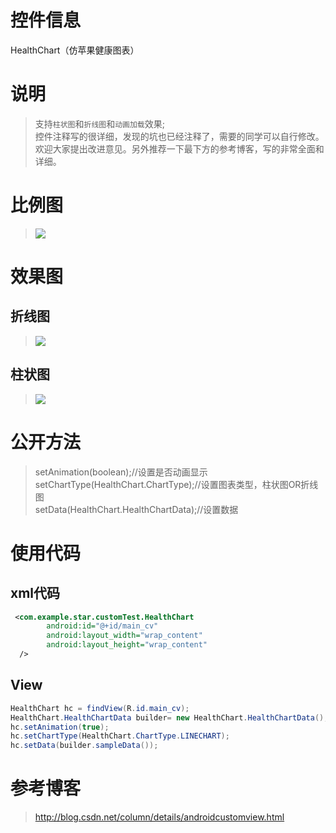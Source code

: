 # 控件信息
 HealthChart（仿苹果健康图表）
# 说明
>支持`柱状图`和`折线图`和`动画加载`效果;<br>
>控件注释写的很详细，发现的坑也已经注释了，需要的同学可以自行修改。欢迎大家提出改进意见。另外推荐一下最下方的参考博客，写的非常全面和详细。

# 比例图
>![](https://raw.githubusercontent.com/wujia28762/HealthChart/master/line.png)

# 效果图
## 折线图
>![](https://raw.githubusercontent.com/wujia28762/HealthChart/master/Line5.png)
## 柱状图
>![](https://raw.githubusercontent.com/wujia28762/HealthChart/master/Line6.png)

# 公开方法
>setAnimation(boolean);//设置是否动画显示<br>
>setChartType(HealthChart.ChartType);//设置图表类型，柱状图OR折线图<br>
>setData(HealthChart.HealthChartData);//设置数据

# 使用代码

## xml代码
```xml
 <com.example.star.customTest.HealthChart
        android:id="@+id/main_cv"
        android:layout_width="wrap_content"
        android:layout_height="wrap_content"
  />
```


## View
```java 
HealthChart hc = findView(R.id.main_cv);
HealthChart.HealthChartData builder= new HealthChart.HealthChartData();
hc.setAnimation(true);
hc.setChartType(HealthChart.ChartType.LINECHART);
hc.setData(builder.sampleData());
```

# 参考博客
 >http://blog.csdn.net/column/details/androidcustomview.html
